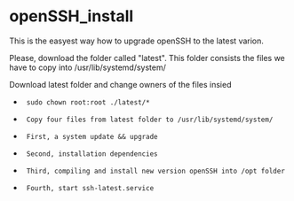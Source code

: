 # openSSH_install

This is the easyest way how to upgrade openSSH to the latest varion.

Please, download the folder called "latest". 
This folder consists the files we have to copy into /usr/lib/systemd/system/


Download latest folder and change owners of the files insied
+      sudo chown root:root ./latest/*
+      Copy four files from latest folder to /usr/lib/systemd/system/
+      First, a system update && upgrade
+      Second, installation dependencies
+      Third, compiling and install new version openSSH into /opt folder
+      Fourth, start ssh-latest.service 
